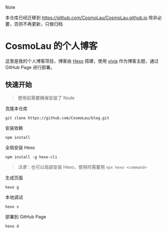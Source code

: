 > [!NOTE]
> 本仓库已经迁移到 https://github.com/CosmoLau/CosmoLau.github.io
> 除非必要，否则不再更新，只做归档

# CosmoLau 的个人博客

这里是我的个人博客项目，博客由 [Hexo](https://hexo.io/zh-cn/) 搭建，使用 [vivia](https://github.com/saicaca/hexo-theme-vivia) 作为博客主题，通过 GitHub Page 进行部署。

## 快速开始

> 使用前需要确保安装了 Node

克隆本仓库

```shell
git clone https://github.com/CosmoLau/blog.git
```

安装依赖

```shell
npm install
```

全局安装 Hexo

```shell
npm install -g hexo-cli
```

> _注意_：也可以局部安装 Hexo，使用时需要用 `npx hexo <command>`

生成页面

```shell
hexo g
```

本地调试

```shell
hexo s
```

部署到 GitHub Page

```shell
hexo d
```
